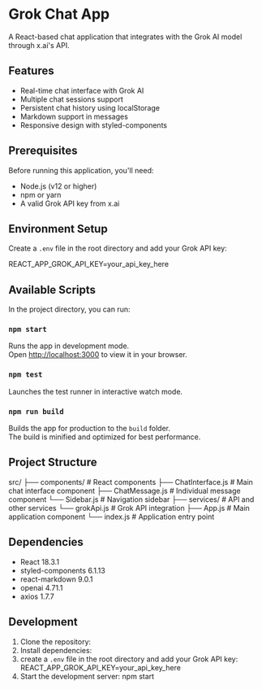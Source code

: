 # Grok Chat App

A React-based chat application that integrates with the Grok AI model through x.ai's API.

## Features

- Real-time chat interface with Grok AI
- Multiple chat sessions support
- Persistent chat history using localStorage
- Markdown support in messages
- Responsive design with styled-components

## Prerequisites

Before running this application, you'll need:

- Node.js (v12 or higher)
- npm or yarn
- A valid Grok API key from x.ai

## Environment Setup

Create a `.env` file in the root directory and add your Grok API key:

REACT_APP_GROK_API_KEY=your_api_key_here

## Available Scripts

In the project directory, you can run:

### `npm start`

Runs the app in development mode.\
Open [http://localhost:3000](http://localhost:3000) to view it in your browser.

### `npm test`

Launches the test runner in interactive watch mode.

### `npm run build`

Builds the app for production to the `build` folder.\
The build is minified and optimized for best performance.

## Project Structure
src/
├── components/ # React components
├── ChatInterface.js # Main chat interface component
├── ChatMessage.js # Individual message component
└── Sidebar.js # Navigation sidebar
├── services/ # API and other services
└── grokApi.js # Grok API integration
├── App.js # Main application component
└── index.js # Application entry point

## Dependencies

- React 18.3.1
- styled-components 6.1.13
- react-markdown 9.0.1
- openai 4.71.1
- axios 1.7.7

## Development

1. Clone the repository:
2. Install dependencies:
3. create a `.env` file in the root directory and add your Grok API key:
REACT_APP_GROK_API_KEY=your_api_key_here
4. Start the development server:
npm start

